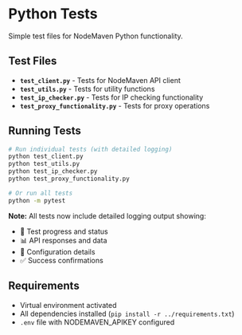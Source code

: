 # Python Tests

Simple test files for NodeMaven Python functionality.

## Test Files

- **`test_client.py`** - Tests for NodeMaven API client
- **`test_utils.py`** - Tests for utility functions  
- **`test_ip_checker.py`** - Tests for IP checking functionality
- **`test_proxy_functionality.py`** - Tests for proxy operations

## Running Tests

```bash
# Run individual tests (with detailed logging)
python test_client.py
python test_utils.py
python test_ip_checker.py
python test_proxy_functionality.py

# Or run all tests
python -m pytest
```

**Note:** All tests now include detailed logging output showing:
- 🧪 Test progress and status
- 📊 API responses and data
- 🔧 Configuration details
- ✅ Success confirmations

## Requirements

- Virtual environment activated
- All dependencies installed (`pip install -r ../requirements.txt`)
- `.env` file with NODEMAVEN_APIKEY configured 